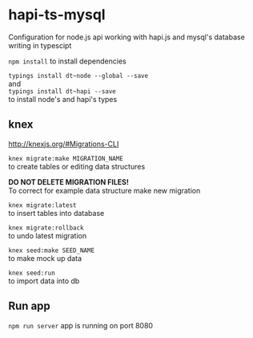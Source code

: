 # hapi-ts-mysql
Configuration for node.js api working with hapi.js and mysql's database writing in typescipt

`npm install`
to install dependencies

`typings install dt~node --global --save`  
and  
`typings install dt~hapi --save`  
to install node's and hapi's types
  
## knex
http://knexjs.org/#Migrations-CLI

`knex migrate:make MIGRATION_NAME`  
to create tables or editing data structures

**DO NOT DELETE MIGRATION FILES!**  
To correct for example data structure make new migration

`knex migrate:latest`  
to insert tables into database

`knex migrate:rollback`  
to undo latest migration

`knex seed:make SEED_NAME`  
to make mock up data

`knex seed:run`  
to import data into db

## Run app

`npm run server`
app is running on port 8080